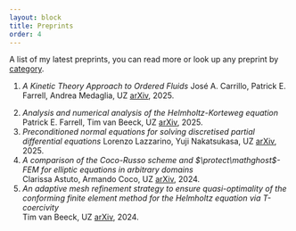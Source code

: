 ```yaml
---
layout: block
title: Preprints 
order: 4
---
```

A list of my latest preprints, you can read more or look up any preprint by [category](https://uzerbinati.eu/category).

  1. _A Kinetic Theory Approach to Ordered Fluids_
  José A. Carrillo, Patrick E. Farrell, Andrea Medaglia, UZ
[arXiv](https://arxiv.org/abs/2508.10744), 2025.
<!--more-->
  2. _Analysis and numerical analysis of the Helmholtz-Korteweg equation_
  Patrick E. Farrell, Tim van Beeck, UZ
[arXiv](https://arxiv.org/abs/2503.10771), 2025.
  3. _Preconditioned normal equations for solving discretised partial differential equations_
  Lorenzo Lazzarino, Yuji Nakatsukasa, UZ
[arXiv](https://arxiv.org/abs/2502.17626), 2025.
  4. _A comparison of the Coco-Russo scheme and $\protect\mathghost$-FEM for elliptic equations in arbitrary domains_  
  Clarissa Astuto, Armando Coco, UZ
[arXiv](https://arxiv.org/abs/2405.16582), 2024.
  5. _An adaptive mesh refinement strategy to ensure quasi-optimality of the conforming finite element method for the Helmholtz equation via T-coercivity_  
  Tim van Beeck, UZ
[arXiv](https://arxiv.org/abs/2403.06266), 2024.

